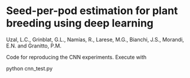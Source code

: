Seed-per-pod estimation for plant breeding using deep learning
==============================================================
Uzal, L.C., Grinblat, G.L., Namías, R., Larese, M.G., Bianchi, J.S., Morandi, E.N. and Granitto, P.M.


Code for reproducing the CNN experiments. Execute with

python cnn_test.py

